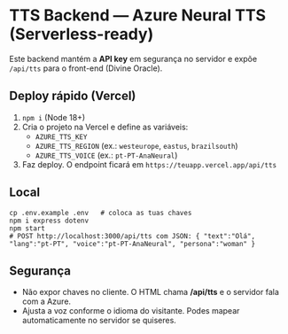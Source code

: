 # TTS Backend — Azure Neural TTS (Serverless-ready)

Este backend mantém a **API key** em segurança no servidor e expõe `/api/tts` para o front-end (Divine Oracle).

## Deploy rápido (Vercel)
1. `npm i` (Node 18+)
2. Cria o projeto na Vercel e define as variáveis:
   - `AZURE_TTS_KEY`
   - `AZURE_TTS_REGION` (ex.: `westeurope`, `eastus`, `brazilsouth`)
   - `AZURE_TTS_VOICE` (ex.: `pt-PT-AnaNeural`)
3. Faz deploy. O endpoint ficará em `https://teuapp.vercel.app/api/tts`

## Local
```
cp .env.example .env   # coloca as tuas chaves
npm i express dotenv
npm start
# POST http://localhost:3000/api/tts com JSON: { "text":"Olá", "lang":"pt-PT", "voice":"pt-PT-AnaNeural", "persona":"woman" }
```

## Segurança
- Não expor chaves no cliente. O HTML chama **/api/tts** e o servidor fala com a Azure.
- Ajusta a voz conforme o idioma do visitante. Podes mapear automaticamente no servidor se quiseres.
